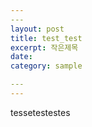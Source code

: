 ```yaml
---
​---
layout: post
title: test_test
excerpt: 작은제목
date: 
category: sample

​---
---
```


tessetestestes